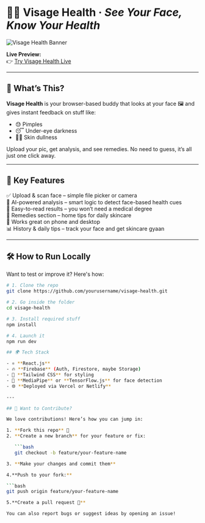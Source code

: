 # 💆‍♂️ Visage Health · *See Your Face, Know Your Health*

![Visage Health Banner](./A_digital_graphic_design_banner_for_"Visage_Health.png) <!-- Update the path if needed -->

**Live Preview:**  
👉 [Try Visage Health Live](https://9000-idx-studio-1744818916065.cluster-73qgvk7hjjadkrjeyexca5ivva.cloudworkstations.dev/) <!-- Replace with your actual link -->

---

## 🧠 What’s This?

**Visage Health** is your browser-based buddy that looks at your face 🖼️ and gives instant feedback on stuff like:

- 😓 Pimples  
- 😴 Under-eye darkness  
- 😮‍💨 Skin dullness  

Upload your pic, get analysis, and see remedies. No need to guess, it’s all just one click away.

---

## 🚀 Key Features

✅ Upload & scan face – simple file picker or camera  
🧬 AI-powered analysis – smart logic to detect face-based health cues  
📃 Easy-to-read results – you won’t need a medical degree  
🌿 Remedies section – home tips for daily skincare  
📱 Works great on phone and desktop  
📊 History & daily tips – track your face and get skincare gyaan

---

## 🛠️ How to Run Locally

Want to test or improve it? Here's how:

```bash
# 1. Clone the repo
git clone https://github.com/yourusername/visage-health.git

# 2. Go inside the folder
cd visage-health

# 3. Install required stuff
npm install

# 4. Launch it
npm run dev

## 🌍 Tech Stack

- ⚛️ **React.js**  
- 🔥 **Firebase** (Auth, Firestore, maybe Storage)  
- 🎨 **Tailwind CSS** for styling  
- 🧠 **MediaPipe** or **TensorFlow.js** for face detection  
- 🌐 **Deployed via Vercel or Netlify**

---

## 🤝 Want to Contribute?

We love contributions! Here’s how you can jump in:

1. **Fork this repo** 🍴  
2. **Create a new branch** for your feature or fix:

   ```bash
   git checkout -b feature/your-feature-name

3. **Make your changes and commit them**

4.**Push to your fork:**

```bash
git push origin feature/your-feature-name

5.**Create a pull request 💌**

You can also report bugs or suggest ideas by opening an issue!
